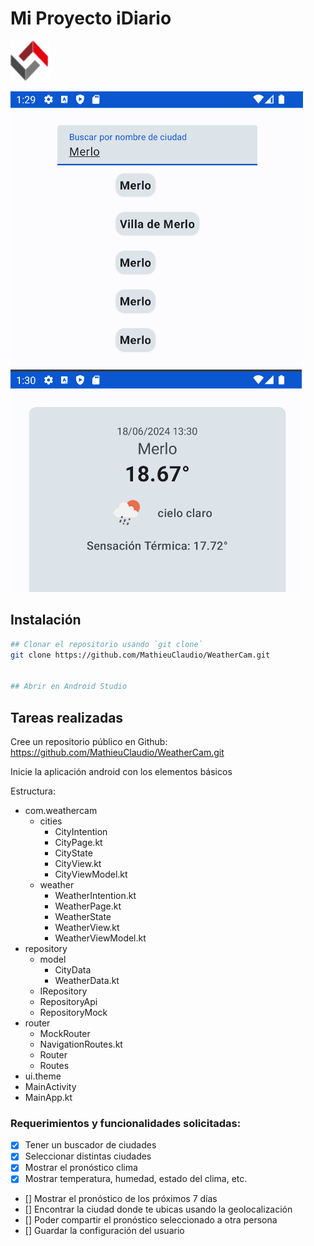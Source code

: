 # Mi Proyecto iDiario

[![Logo WeatherCam](https://github.com/MathieuClaudio/WeatherCam/blob/main/logo.png)](https://github.com/MathieuClaudio/WeatherCam.git)

[![Print Search](https://github.com/MathieuClaudio/WeatherCam/blob/main/print_search.png)](https://github.com/MathieuClaudio/WeatherCam.git)
[![Print Weather](https://github.com/MathieuClaudio/WeatherCam/blob/main/print_weather.png)](https://github.com/MathieuClaudio/WeatherCam.git)

## Instalación
```bash
## Clonar el repositorio usando `git clone`
git clone https://github.com/MathieuClaudio/WeatherCam.git


## Abrir en Android Studio

```

## Tareas realizadas
Cree un repositorio público en Github: https://github.com/MathieuClaudio/WeatherCam.git

Inicie la aplicación android con los elementos básicos

Estructura:
- com.weathercam
  - cities
    - CityIntention
    - CityPage.kt
    - CityState
    - CityView.kt
    - CityViewModel.kt
  - weather
    - WeatherIntention.kt
    - WeatherPage.kt
    - WeatherState
    - WeatherView.kt
    - WeatherViewModel.kt
- repository
  - model
    - CityData
    - WeatherData.kt
  - IRepository
  - RepositoryApi
  - RepositoryMock
- router
  - MockRouter
  - NavigationRoutes.kt
  - Router
  - Routes
- ui.theme
- MainActivity
- MainApp.kt

### Requerimientos y funcionalidades solicitadas:
- [x] Tener un buscador de ciudades
- [x] Seleccionar distintas ciudades
- [x] Mostrar el pronóstico clima
- [x] Mostrar temperatura, humedad, estado del clima, etc.
- [] Mostrar el pronóstico de los próximos 7 días
- [] Encontrar la ciudad donde te ubicas usando la geolocalización
- [] Poder compartir el pronóstico seleccionado a otra persona
- [] Guardar la configuración del usuario




